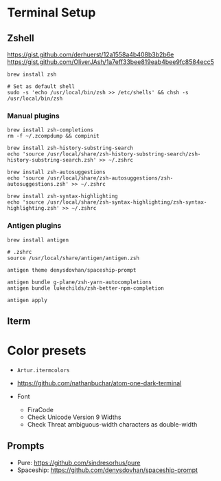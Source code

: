 # Terminal Setup

## Zshell

https://gist.github.com/derhuerst/12a1558a4b408b3b2b6e
https://gist.github.com/OliverJAsh/1a7eff33bee819eab4bee9fc8584ecc5

```
brew install zsh

# Set as default shell
sudo -s 'echo /usr/local/bin/zsh >> /etc/shells' && chsh -s /usr/local/bin/zsh
```

### Manual plugins

```
brew install zsh-completions
rm -f ~/.zcompdump && compinit

brew install zsh-history-substring-search
echo 'source /usr/local/share/zsh-history-substring-search/zsh-history-substring-search.zsh' >> ~/.zshrc

brew install zsh-autosuggestions
echo 'source /usr/local/share/zsh-autosuggestions/zsh-autosuggestions.zsh' >> ~/.zshrc

brew install zsh-syntax-highlighting
echo 'source /usr/local/share/zsh-syntax-highlighting/zsh-syntax-highlighting.zsh' >> ~/.zshrc
```

### Antigen plugins

```
brew install antigen

# .zshrc
source /usr/local/share/antigen/antigen.zsh

antigen theme denysdovhan/spaceship-prompt

antigen bundle g-plane/zsh-yarn-autocompletions
antigen bundle lukechilds/zsh-better-npm-completion

antigen apply
```

## Iterm

# Color presets

- `Artur.itermcolors`
- https://github.com/nathanbuchar/atom-one-dark-terminal

- Font
  - FiraCode
  - Check Unicode Version 9 Widths
  - Check Threat ambiguous-width characters as double-width

## Prompts

- Pure: https://github.com/sindresorhus/pure
- Spaceship: https://github.com/denysdovhan/spaceship-prompt
